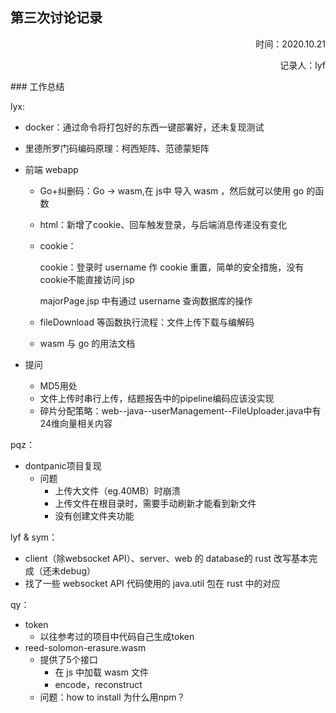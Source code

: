 ## 第三次讨论记录

<p align='right'>时间：2020.10.21</p>
<p align='right'> 记录人：lyf</p>
### 工作总结

lyx:

- docker：通过命令将打包好的东西一键部署好，还未复现测试

- 里德所罗门码编码原理：柯西矩阵、范德蒙矩阵

- 前端 webapp

  - Go+纠删码：Go -> wasm,在 js中 导入 wasm ，然后就可以使用 go 的函数

  - html：新增了cookie、回车触发登录，与后端消息传递没有变化

  - cookie：

    cookie：登录时 username 作 cookie 重置，简单的安全措施，没有cookie不能直接访问 jsp

    majorPage.jsp 中有通过 username 查询数据库的操作

  - fileDownload 等函数执行流程：文件上传下载与编解码

  - wasm 与 go 的用法文档
  
- 提问
  
    - MD5用处
    - 文件上传时串行上传，结题报告中的pipeline编码应该没实现
    - 碎片分配策略：web--java--userManagement--FileUploader.java中有24维向量相关内容

pqz：

- dontpanic项目复现
  - 问题
    - 上传大文件（eg.40MB）时崩溃
    - 上传文件在根目录时，需要手动刷新才能看到新文件
    - 没有创建文件夹功能

lyf & sym：

- client（除websocket API）、server、web 的 database的 rust 改写基本完成（还未debug）
- 找了一些 websocket API 代码使用的 java.util 包在 rust 中的对应

qy：

- token
  - 以往参考过的项目中代码自己生成token
- reed-solomon-erasure.wasm
  - 提供了5个接口
    - 在 js 中加载 wasm 文件
    - encode，reconstruct
  - 问题：how to install 为什么用npm？



